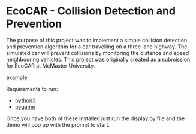 # EcoCAR - Collision Detection and Prevention

The purpose of this project was to implement a simple collision detection and prevention algorithm for a car travelling on a three lane highway. The simulated car will prevent collisions by monitoring the distance and speed neighbouring vehicles. This project was originally created as a submission for EcoCAR at McMaster University. 

[example](images/example.gif)

Requirements to run:
- [python3](https://www.python.org/downloads/)
- [pygame](https://www.pygame.org/download.shtml)

Once you have both of these installed just run the display.py file and the demo will pop up with the prompt to start.
